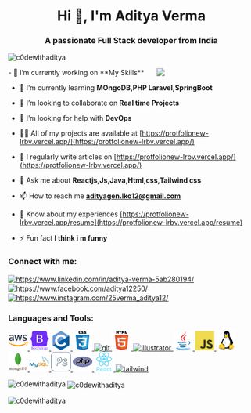 <h1 align="center">Hi 👋, I'm Aditya Verma</h1>
<h3 align="center">A passionate Full Stack developer from India</h3>
<p align="left"> <img src="https://komarev.com/ghpvc/?username=c0dewithaditya&label=Profile%20views&color=0e75b6&style=flat" alt="c0dewithaditya" /> </p>
<img align="right" alt-"coding" width="200" src="https://i.gifer.com/TZZ1.gif" />  
- 🔭 I’m currently working on **My Skills**

- 🌱 I’m currently learning **MOngoDB,PHP Laravel,SpringBoot**

- 👯 I’m looking to collaborate on **Real time Projects**

- 🤝 I’m looking for help with **DevOps**

                                                                                                                                                

- 👨‍💻 All of my projects are available at [https://protfolionew-lrbv.vercel.app/](https://protfolionew-lrbv.vercel.app/)

- 📝 I regularly write articles on [https://protfolionew-lrbv.vercel.app/](https://protfolionew-lrbv.vercel.app/)

- 💬 Ask me about **Reactjs,Js,Java,Html,css,Tailwind css**

- 📫 How to reach me **adityagen.lko12@gmail.com**

- 📄 Know about my experiences [https://protfolionew-lrbv.vercel.app/resume](https://protfolionew-lrbv.vercel.app/resume)

- ⚡ Fun fact **I think i m funny**

<h3 align="left">Connect with me:</h3>
<p align="left">
<a href="https://linkedin.com/in/https://www.linkedin.com/in/aditya-verma-5ab280194/" target="blank"><img align="center" src="https://raw.githubusercontent.com/rahuldkjain/github-profile-readme-generator/master/src/images/icons/Social/linked-in-alt.svg" alt="https://www.linkedin.com/in/aditya-verma-5ab280194/" height="30" width="40" /></a>
<a href="https://fb.com/https://www.facebook.com/aditya12250/" target="blank"><img align="center" src="https://raw.githubusercontent.com/rahuldkjain/github-profile-readme-generator/master/src/images/icons/Social/facebook.svg" alt="https://www.facebook.com/aditya12250/" height="30" width="40" /></a>
<a href="https://instagram.com/https://www.instagram.com/25verma_aditya12/" target="blank"><img align="center" src="https://raw.githubusercontent.com/rahuldkjain/github-profile-readme-generator/master/src/images/icons/Social/instagram.svg" alt="https://www.instagram.com/25verma_aditya12/" height="30" width="40" /></a>
</p>

<h3 align="left">Languages and Tools:</h3>
<p align="left"> <a href="https://aws.amazon.com" target="_blank" rel="noreferrer"> <img src="https://raw.githubusercontent.com/devicons/devicon/master/icons/amazonwebservices/amazonwebservices-original-wordmark.svg" alt="aws" width="40" height="40"/> </a> <a href="https://getbootstrap.com" target="_blank" rel="noreferrer"> <img src="https://raw.githubusercontent.com/devicons/devicon/master/icons/bootstrap/bootstrap-plain-wordmark.svg" alt="bootstrap" width="40" height="40"/> </a> <a href="https://www.cprogramming.com/" target="_blank" rel="noreferrer"> <img src="https://raw.githubusercontent.com/devicons/devicon/master/icons/c/c-original.svg" alt="c" width="40" height="40"/> </a> <a href="https://www.w3schools.com/css/" target="_blank" rel="noreferrer"> <img src="https://raw.githubusercontent.com/devicons/devicon/master/icons/css3/css3-original-wordmark.svg" alt="css3" width="40" height="40"/> </a> <a href="https://git-scm.com/" target="_blank" rel="noreferrer"> <img src="https://www.vectorlogo.zone/logos/git-scm/git-scm-icon.svg" alt="git" width="40" height="40"/> </a> <a href="https://www.w3.org/html/" target="_blank" rel="noreferrer"> <img src="https://raw.githubusercontent.com/devicons/devicon/master/icons/html5/html5-original-wordmark.svg" alt="html5" width="40" height="40"/> </a> <a href="https://www.adobe.com/in/products/illustrator.html" target="_blank" rel="noreferrer"> <img src="https://www.vectorlogo.zone/logos/adobe_illustrator/adobe_illustrator-icon.svg" alt="illustrator" width="40" height="40"/> </a> <a href="https://www.java.com" target="_blank" rel="noreferrer"> <img src="https://raw.githubusercontent.com/devicons/devicon/master/icons/java/java-original.svg" alt="java" width="40" height="40"/> </a> <a href="https://developer.mozilla.org/en-US/docs/Web/JavaScript" target="_blank" rel="noreferrer"> <img src="https://raw.githubusercontent.com/devicons/devicon/master/icons/javascript/javascript-original.svg" alt="javascript" width="40" height="40"/> </a> <a href="https://www.linux.org/" target="_blank" rel="noreferrer"> <img src="https://raw.githubusercontent.com/devicons/devicon/master/icons/linux/linux-original.svg" alt="linux" width="40" height="40"/> </a> <a href="https://www.mongodb.com/" target="_blank" rel="noreferrer"> <img src="https://raw.githubusercontent.com/devicons/devicon/master/icons/mongodb/mongodb-original-wordmark.svg" alt="mongodb" width="40" height="40"/> </a> <a href="https://www.mysql.com/" target="_blank" rel="noreferrer"> <img src="https://raw.githubusercontent.com/devicons/devicon/master/icons/mysql/mysql-original-wordmark.svg" alt="mysql" width="40" height="40"/> </a> <a href="https://www.photoshop.com/en" target="_blank" rel="noreferrer"> <img src="https://raw.githubusercontent.com/devicons/devicon/master/icons/photoshop/photoshop-line.svg" alt="photoshop" width="40" height="40"/> </a> <a href="https://www.php.net" target="_blank" rel="noreferrer"> <img src="https://raw.githubusercontent.com/devicons/devicon/master/icons/php/php-original.svg" alt="php" width="40" height="40"/> </a> <a href="https://reactjs.org/" target="_blank" rel="noreferrer"> <img src="https://raw.githubusercontent.com/devicons/devicon/master/icons/react/react-original-wordmark.svg" alt="react" width="40" height="40"/> </a> <a href="https://tailwindcss.com/" target="_blank" rel="noreferrer"> <img src="https://www.vectorlogo.zone/logos/tailwindcss/tailwindcss-icon.svg" alt="tailwind" width="40" height="40"/> </a> </p>

<p><img align="left" src="https://github-readme-stats.vercel.app/api/top-langs?username=c0dewithaditya&show_icons=true&locale=en&layout=compact" alt="c0dewithaditya" /></p>

<p>&nbsp;<img align="center" src="https://github-readme-stats.vercel.app/api?username=c0dewithaditya&show_icons=true&locale=en" alt="c0dewithaditya" /></p>

<p><img align="center" src="https://github-readme-streak-stats.herokuapp.com/?user=c0dewithaditya&" alt="c0dewithaditya" /></p>
